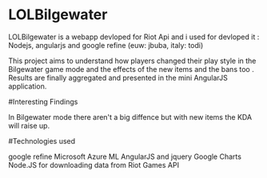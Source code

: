 # LOLBilgewater
LOLBilgewater is a webapp devloped for Riot Api and i used for devloped it : Nodejs, angularjs and google refine 
(euw: jbuba, italy: todi)

This project aims to understand how players changed their play style in the Bilgewater game mode and the effects of the new items and the bans too . Results are finally aggregated and presented in the mini AngularJS application.

#Interesting Findings

In Bilgewater mode there aren't a big diffence but with new items the KDA will raise up.

#Technologies used

google refine
Microsoft Azure ML
AngularJS and jquery
Google Charts
Node.JS for downloading data from Riot Games API
